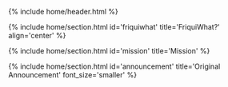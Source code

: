 {% include home/header.html %}

<!-- FriquiWhat? -->
{% include home/section.html id='friquiwhat' title='FriquiWhat?' align='center' %}

<!-- Mission -->
{% include home/section.html id='mission' title='Mission' %}

<!-- Original Announcement -->
{% include home/section.html id='announcement' title='Original Announcement' font_size='smaller' %}
